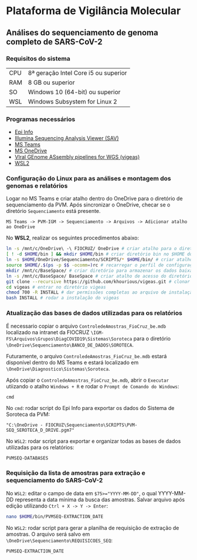 # Plataforma de Vigilância Molecular

## Análises do sequenciamento de genoma completo de SARS-CoV-2

### Requisitos do sistema

|     |                                      |
| --- | ------------------------------------ |
| CPU | 8ª geração Intel Core i5 ou superior |
| RAM | 8 GB ou superior                     |
| SO  | Windows 10 (64-bit) ou superior      |
| WSL | Windows Subsystem for Linux 2        |

### Programas necessários

- [Epi Info](https://www.cdc.gov/epiinfo/support/por/pt_downloads.html)
- [Illumina Sequencing Analysis Viewer (SAV)](https://support.illumina.com/sequencing/sequencing_software/sequencing_analysis_viewer_sav/downloads.html)
- [MS Teams](https://www.microsoft.com/pt-br/microsoft-teams/download-app)
- [MS OneDrive](https://www.microsoft.com/pt-br/microsoft-365/onedrive/download)
- [VIral GEnome ASsembly pipelines for WGS (vigeas)](https://github.com/khourious/vigeas)
- [WSL2](https://learn.microsoft.com/pt-br/windows/wsl/install)

### Configuração do Linux para as análises e montagem dos genomas e relatórios

Logar no MS Teams e criar atalho dentro do OneDrive para o diretório de sequenciamento da PVM. Após sincronizar o OneDrive, checar se o diretório `Sequenciamento` está presente.

```
MS Teams -> PVM-IGM -> Sequenciamento -> Arquivos -> Adicionar atalho ao OneDrive
```

No **WSL2**, realizar os seguintes procedimentos abaixo:

```sh
ln -s /mnt/c/OneDrive\ -\ FIOCRUZ/ OneDrive # criar atalho para o diretório do OneDrive
[ ! -d $HOME/bin ] && mkdir $HOME/bin # criar diretório bin no $HOME do usuário do Linux
ln -s $HOME/OneDrive/Sequenciamento/SCRIPTS/* $HOME/bin/ # criar atalho para os scripts dos relatórios dento do $HOME/bin
source $HOME/.$(ps -p $$ -ocomm=)rc # recarregar o perfil de configuração do shell
mkdir /mnt/c/BaseSpace/ # criar diretório para armazenar os dados baixados do BaseSpace
ln -s /mnt/c/BaseSpace/ BaseSpace # criar atalho de acesso do diretório BaseSpace no $HOME do usuário do Linux
git clone --recursive https://github.com/khourious/vigeas.git # clonar o repositório do pipeline de montagem dos genomas
cd vigeas # entrar no diretório vigeas
chmod 700 -R INSTALL # dar permissões completas ao arquivo de instalação das dependências do vigeas 
bash INSTALL # rodar a instalação do vigeas
```

### Atualização das bases de dados utilizadas para os relatórios

É necessario copiar o arquivo `ControledeAmostras_FioCruz_be.mdb` localizado na intranet da FIOCRUZ `\IGM-FS\Arquivos\Grupos\DiagCOVID19\Sistemas\Soroteca` para o diretório `\OneDrive\Sequenciamento\BANCO_DE_DADOS\SOROTECA`.

Futuramente, o arquivo `ControledeAmostras_FioCruz_be.mdb` estará disponível dentro do MS Teams e estará localizado em `\OneDrive\Diagnostico\Sistemas\Soroteca`.

Após copiar o `ControledeAmostras_FioCruz_be.mdb`, abrir o `Executar` utiizando o atalho `Windows + R` e rodar o `Prompt de Comando do Windows`:

```
cmd
```

No `cmd`: rodar script do Epi Info para exportar os dados do Sistema de Soroteca da PVM:

```
"C:\OneDrive - FIOCRUZ\Sequenciamento\SCRIPTS\PVM-SEQ_SEROTECA_D_DRIVE.pgm7"
```

No `WSL2`: rodar script para exportar e organizar todas as bases de dados utilizadas para os relatórios:

```sh
PVMSEQ-DATABASES
```

### Requisição da lista de amostras para extração e sequenciamento do SARS-CoV-2

No `WSL2`: editar o campo de data em `$75>="YYYY-MM-DD"`, o qual YYYY-MM-DD representa a data mínima da busca das amostras. Salvar arquivo após edição utilizando `Ctrl + X -> Y -> Enter`:

```sh
nano $HOME/bin/PVMSEQ-EXTRACTION_DATE
```

No `WSL2`: rodar script para gerar a planilha de requisição de extração de amostras. O arquivo será salvo em `\OneDrive\Sequenciamento\REQUISICOES_SEQ`:

```sh
PVMSEQ-EXTRACTION_DATE
```